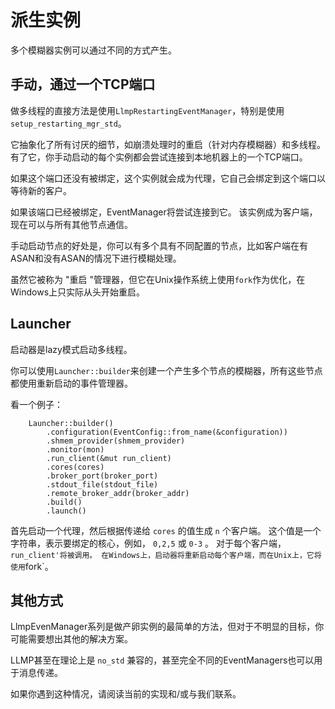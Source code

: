 # 派生实例

多个模糊器实例可以通过不同的方式产生。

## 手动，通过一个TCP端口

做多线程的直接方法是使用`LlmpRestartingEventManager`，特别是使用`setup_restarting_mgr_std`。

它抽象化了所有讨厌的细节，如崩溃处理时的重启（针对内存模糊器）和多线程。
有了它，你手动启动的每个实例都会尝试连接到本地机器上的一个TCP端口。

如果这个端口还没有被绑定，这个实例就会成为代理，它自己会绑定到这个端口以等待新的客户。

如果该端口已经被绑定，EventManager将尝试连接到它。
该实例成为客户端，现在可以与所有其他节点通信。

手动启动节点的好处是，你可以有多个具有不同配置的节点，比如客户端在有ASAN和没有ASAN的情况下进行模糊处理。

虽然它被称为 "重启 "管理器，但它在Unix操作系统上使用`fork`作为优化，在Windows上只实际从头开始重启。

## Launcher

启动器是lazy模式启动多线程。

你可以使用`Launcher::builder`来创建一个产生多个节点的模糊器，所有这些节点都使用重新启动的事件管理器。

看一个例子：

```rust,ignore
    Launcher::builder()
        .configuration(EventConfig::from_name(&configuration))
        .shmem_provider(shmem_provider)
        .monitor(mon)
        .run_client(&mut run_client)
        .cores(cores)
        .broker_port(broker_port)
        .stdout_file(stdout_file)
        .remote_broker_addr(broker_addr)
        .build()
        .launch()
```

首先启动一个代理，然后根据传递给 `cores` 的值生成 `n` 个客户端。
这个值是一个字符串，表示要绑定的核心，例如， `0,2,5` 或 `0-3` 。
对于每个客户端，`run_client'将被调用。
在Windows上，启动器将重新启动每个客户端，而在Unix上，它将使用`fork`。

## 其他方式

LlmpEvenManager系列是做产卵实例的最简单的方法，但对于不明显的目标，你可能需要想出其他的解决方案。

LLMP甚至在理论上是 `no_std` 兼容的，甚至完全不同的EventManagers也可以用于消息传递。

如果你遇到这种情况，请阅读当前的实现和/或与我们联系。